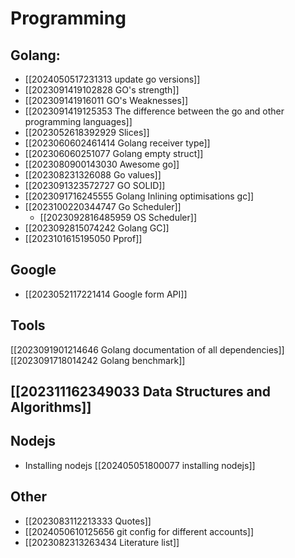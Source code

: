 #  Programming
## Golang:
- [[2024050517231313 update go versions]]
- [[2023091419102828 GO's strength]]
- [[202309141916011 GO's Weaknesses]]
- [[2023091419125353 The difference between the go and other programming languages]]
- [[2023052618392929 Slices]]
- [[2023060602461414 Golang receiver type]]
- [[202306060251077 Golang empty struct]]
- [[2023080900143030 Awesome go]]
- [[202308231326088 Go values]]
- [[2023091323572727 GO SOLID]]
- [[2023091716245555 Golang Inlining optimisations gc]]
- [[2023100220344747 Go Scheduler]]
	- [[2023092816485959 OS Scheduler]]
- [[2023092815074242 Golang GC]]
- [[2023101615195050 Pprof]]
 
## Google
- [[2023052117221414 Google form API]]
 
## Tools
[[2023091901214646 Golang documentation of all dependencies]]
[[2023091718014242 Golang benchmark]]

## [[202311162349033  Data Structures and Algorithms]]

## Nodejs
- Installing nodejs [[202405051800077 installing nodejs]]
## Other
- [[2023083112213333 Quotes]]
- [[2024050610125656 git config  for different accounts]]
- [[2023082313263434 Literature list]]


 